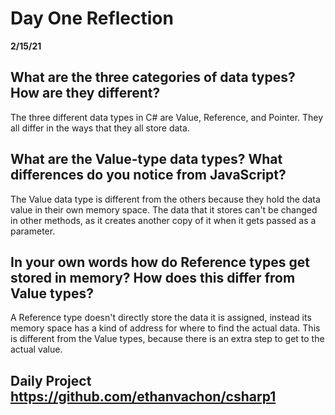 # Day One Reflection

**2/15/21**

## What are the three categories of data types? How are they different?

The three different data types in C# are Value, Reference, and Pointer. They all differ in the ways that they all store data.

## What are the Value-type data types? What differences do you notice from JavaScript?

The Value data type is different from the others because they hold the data value in their own memory space. The data that it stores can't be changed in other methods, as it creates another copy of it when it gets passed as a parameter.

## In your own words how do Reference types get stored in memory? How does this differ from Value types?

A Reference type doesn't directly store the data it is assigned, instead its memory space has a kind of address for where to find the actual data. This is different from the Value types, because there is an extra step to get to the actual value.

## Daily Project https://github.com/ethanvachon/csharp1
